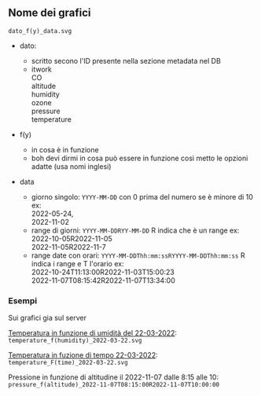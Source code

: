 ## Nome dei grafici

`dato_f(y)_data.svg`

- dato:
  - scritto secono l'ID presente nella sezione metadata nel DB
  - itwork <br>
    CO<br>
	altitude<br>
	humidity<br>
	ozone<br>
	pressure<br>
	temperature
	
- f(y)
  - in cosa è in funzione
  - boh devi dirmi in cosa può essere in funzione così metto le opzioni adatte
   (usa nomi inglesi)
  
- data
  - giorno singolo: `YYYY-MM-DD` con 0 prima del numero se è minore di 10
    ex:<br>
    2022-05-24, <br>
	 2022-11-02
  - range di giorni: `YYYY-MM-DDRYY-MM-DD` R indica che è un range
    ex: <br>
	2022-10-05R2022-11-05<br>
	2022-11-05R2022-11-7
  - range date con orari: `YYYY-MM-DDThh:mm:ssRYYYY-MM-DDThh:mm:ss` R indica i range e T l'orario
    ex: <br>
	2022-10-24T11:13:00R2022-11-03T15:00:23<br>
	2022-11-07T08:15:42R2022-11-07T13:34:00
    
### Esempi
Sui grafici gia sul server

[Temperatura in funzione di umidità del 22-03-2022](https://storage.progettochearia.it/graph/Temperatura%20in%20f(umidit%C3%A0)_temperature_22-03-2022.svg):<br>
`temperature_f(humidity)_2022-03-22.svg`

[Temperatura in fuzione di tempo 22-03-2022](https://storage.progettochearia.it/graph/Temperatura%20in%20f(tempo)_temperature_22-03-2022.svg):<br>
`temperature_F(time)_2022-03-22.svg`
 

Pressione in funzione di altitudine il 2022-11-07 dalle 8:15 alle 10:<br>
`pressure_f(altitude)_2022-11-07T08:15:00R2022-11-07T10:00:00`